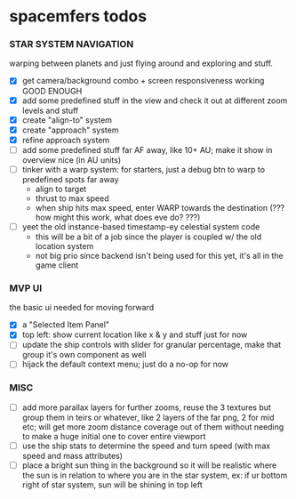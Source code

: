 # spacemfers todos

### STAR SYSTEM NAVIGATION

warping between planets and just flying around and exploring and stuff.

- [x] get camera/background combo + screen responsiveness working GOOD ENOUGH
- [x] add some predefined stuff in the view and check it out at different zoom levels and stuff
- [x] create "align-to" system
- [x] create "approach" system
- [x] refine approach system
- [ ] add some predefined stuff far AF away, like 10+ AU; make it show in overview nice (in AU units)
- [ ] tinker with a warp system: for starters, just a debug btn to warp to predefined spots far away
  - align to target
  - thrust to max speed
  - when ship hits max speed, enter WARP towards the destination (??? how might this work, what does eve do? ???)
- [ ] yeet the old instance-based timestamp-ey celestial system code
  - this will be a bit of a job since the player is coupled w/ the old location system
  - not big prio since backend isn't being used for this yet, it's all in the game client

### MVP UI

the basic ui needed for moving forward

- [x] a "Selected Item Panel"
- [x] top left: show current location like x & y and stuff just for now
- [ ] update the ship controls with slider for granular percentage, make that group it's own component as well
- [ ] hijack the default context menu; just do a no-op for now

### MISC

- [ ] add more parallax layers for further zooms, reuse the 3 textures but group them in teirs or whatever, like 2 layers of the far png, 2 for mid etc; will get more zoom distance coverage out of them without needing to make a huge initial one to cover entire viewport 
- [ ] use the ship stats to determine the speed and turn speed (with max speed and mass attributes)
- [ ] place a bright sun thing in the background so it will be realistic where the sun is in relation to where you are in the star system, ex: if ur bottom right of star system, sun will be shining in top left
